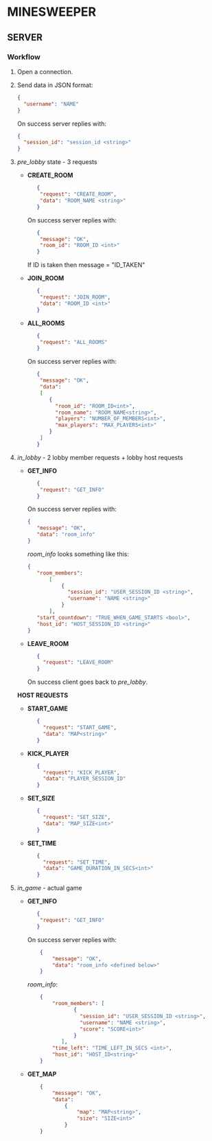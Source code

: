 # MINESWEEPER 

## SERVER

### Workflow

1. Open a connection.

2. Send data in JSON format: 
    ```json
    {
      "username": "NAME"
    }
    ```
    
    On success server replies with: 
    
    ```json
    {
      "session_id": "session_id <string>"
    }
    ```
   
3. *pre_lobby* state - 3 requests
    - **CREATE_ROOM**
        ```json
           {
            "request": "CREATE_ROOM",
            "data": "ROOM_NAME <string>"
           }
        ``` 
        On success server replies with:
        ```json
           {
            "message": "OK",
            "room_id": "ROOM_ID <int>"
           }
        ``` 
        If ID is taken then message = "ID_TAKEN"
       
    - **JOIN_ROOM**
        ```json
           {
            "request": "JOIN_ROOM",
            "data": "ROOM_ID <int>"
           }
        ``` 
   - **ALL_ROOMS**
        ```json
           {
            "request": "ALL_ROOMS"
           }
        ```    
       On success server replies with:
        ```json
           {
            "message": "OK",
            "data": 
            [
               {
                 "room_id": "ROOM_ID<int>",
                 "room_name": "ROOM_NAME<string>",
                 "players": "NUMBER_OF_MEMBERS<int>",
                 "max_players": "MAX_PLAYERS<int>"
               }   
            ]
           }
        ```    

4. *in_lobby* - 2 lobby member requests + lobby host requests
    - **GET_INFO**
        ```json
           {
            "request": "GET_INFO"
           }    
        ```
        On success server replies with:
        ```json
        {
           "message": "OK", 
           "data": "room_info"
        }
        ```
        *room_info* looks something like this:
        ```json
        {
           "room_members": 
               [
                   {
                     "session_id": "USER_SESSION_ID <string>", 
                     "username": "NAME <string>"
                   }
               ], 
           "start_countdown": "TRUE_WHEN_GAME_STARTS <bool>", 
           "host_id": "HOST_SESSION_ID <string>"
        }
        ```
   
   - **LEAVE_ROOM**
        ```json
           {
             "request": "LEAVE_ROOM"
           }    
        ```
       On success client goes back to *pre_lobby*.
   
   **HOST REQUESTS**
   - **START_GAME**
        ```json
           {
             "request": "START_GAME",
             "data": "MAP<string>"
           }    
        ```

   - **KICK_PLAYER**
        ```json
           {
             "request": "KICK_PLAYER",
             "data": "PLAYER_SESSION_ID"
           }    
        ```
   
   - **SET_SIZE**
        ```json
           {
             "request": "SET_SIZE",
             "data": "MAP_SIZE<int>"
           }    
        ```
   - **SET_TIME**
        ```json
           {
             "request": "SET_TIME",
             "data": "GAME_DURATION_IN_SECS<int>"
           }    
        ```
      
5. *in_game* - actual game
    - **GET_INFO**
        ```json
           {
            "request": "GET_INFO"
           }    
        ```
        On success server replies with:
        ```json
            {
                "message": "OK", 
                "data": "room_info <defined below>"
            }
        ```
        *room_info*:
        ```json
            {
                "room_members": [
                       {
                         "session_id": "USER_SESSION_ID <string>", 
                         "username": "NAME <string>",
                         "score": "SCORE<int>"
                       }
                   ], 
                "time_left": "TIME_LEFT_IN_SECS <int>", 
                "host_id": "HOST_ID<string>"
            }
        ```
    - **GET_MAP**
        ```json
            {
                "message": "OK", 
                "data": 
                    {
                        "map": "MAP<string>", 
                        "size": "SIZE<int>"
                    }
            }
        ```
